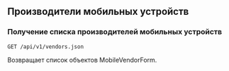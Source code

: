 ## Производители мобильных устройств


### Получение списка производителей мобильных устройств
`GET /api/v1/vendors.json`

Возвращает список объектов MobileVendorForm.

